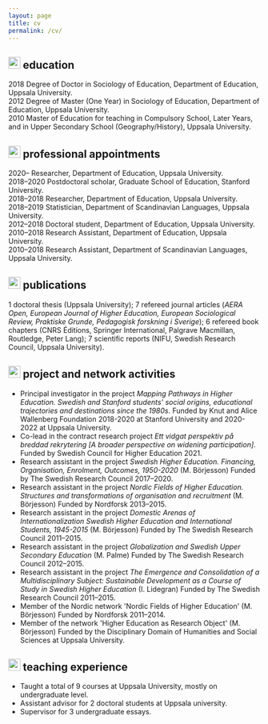 ```yaml
---
layout: page
title: cv
permalink: /cv/
---
```


## <img src="https://tdalberg.github.io/files/graduation-cap.svg" height="24"> education

2018    Degree of Doctor in Sociology of Education, Department of Education, Uppsala University.  
2012    Degree of Master (One Year) in Sociology of Education, Department of Education, Uppsala University.  
2010    Master of Education for teaching in Compulsory School, Later Years, and in Upper Secondary School (Geography/History), Uppsala University.  

## <img src="https://tdalberg.github.io/files/user-tie.svg" height="24"> professional appointments

2020–          Researcher, Department of Education, Uppsala University.  
2018–2020 Postdoctoral scholar, Graduate School of Education, Stanford University.  
2018–2018 Researcher, Department of Education, Uppsala University.  
2018–2019 Statistician, Department of Scandinavian Languages, Uppsala University.  
2012–2018 Doctoral student, Department of Education, Uppsala University.  
2010–2018 Research Assistant, Department of Education, Uppsala University.  
2010–2018 Research Assistant, Department of Scandinavian Languages, Uppsala University.  

## <img src="https://tdalberg.github.io/files/file-alt-solid.svg" height="24"> publications

1 doctoral thesis (Uppsala University); 7 refereed journal articles (_AERA Open, European Journal of Higher Education, European Sociological Review, Praktiske Grunde, Pedagogisk forskning i Sverige_); 6 refereed book chapters (CNRS Éditions, Springer International, Palgrave Macmillan, Routledge, Peter Lang); 7 scientific reports (NIFU, Swedish Research Council, Uppsala University).

## <img src="https://tdalberg.github.io/files/project-diagram.svg" height="24"> project and network activities

- Principal investigator in the project *Mapping Pathways in Higher Education. Swedish and Stanford students' social origins, educational trajectories and destinations since the 1980s*. Funded by Knut and Alice Wallenberg Foundation 2018-2020 at Stanford University and 2020-2022 at Uppsala University. 
- Co-lead in the contract research project *Ett vidgat perspektiv på breddad rekrytering [A broader perspective on widening participation]*. Funded by Swedish Council for Higher Education 2021. 
- Research assistant in the project _Swedish Higher Education. Financing, Organisation, Enrolment, Outcomes, 1950-2020_ (M. Börjesson) Funded by The Swedish Research Council 2017–2020.
- Research assistant in the project _Nordic Fields of Higher Education. Structures and transformations of organisation and recruitment_ (M. Börjesson) Funded by Nordforsk 2013–2015.
- Research assistant in the project _Domestic Arenas of Internationalization Swedish Higher Education and International Students, 1945-2015_ (M. Börjesson) Funded by The Swedish Research Council 2011–2015.
- Research assistant in the project _Globalization and Swedish Upper Secondary Education_ (M. Palme) Funded by The Swedish Research Council 2012–2015.
- Research assistant in the project _The Emergence and Consolidation of a Multidisciplinary Subject: Sustainable Development as a Course of Study in Swedish Higher Education_ (I. Lidegran) Funded by The Swedish Research Council 2011–2015.
- Member of the Nordic network 'Nordic Fields of Higher Education' (M. Börjesson) Funded by Nordforsk 2011–2014.
- Member of the network 'Higher Education as Research Object' (M. Börjesson) Funded by the Disciplinary Domain of Humanities and Social Sciences at Uppsala University.

## <img src="https://tdalberg.github.io/files/chalkboard-teacher.svg" height="24"> teaching experience

- Taught a total of 9 courses at Uppsala University, mostly on undergraduate level.
- Assistant advisor for 2 doctoral students at Uppsala university.
- Supervisor for 3 undergraduate essays. 
